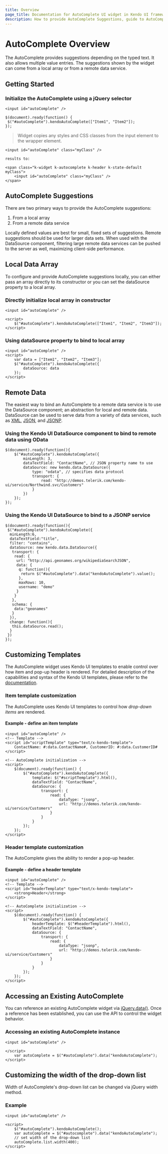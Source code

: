 ```yaml
---
title: Overview
page_title: Documentation for AutoComplete UI widget in Kendo UI framework
description: How to provide AutoComplete Suggestions, guide to AutoComplete UI widget.
---
```


# AutoComplete Overview

The AutoComplete provides suggestions depending on the typed
text. It also allows multiple value entries. The suggestions shown by
the widget can come from a local array or from a remote data service.


## Getting Started

### Initialize the AutoComplete using a jQuery selector
    
    <input id="autoComplete" />
    
    $(document).ready(function() {
     $("#autoComplete").kendoAutoComplete(["Item1", "Item2"]);
    });

> Widget copies any styles and CSS classes from the input element to the wrapper element.

    <input id="autoComplete" class="myClass" />

    results to:

    <span class="k-widget k-autocomplete k-header k-state-default myClass">
        <input id="autoComplete" class="myClass" />
    </span>


## AutoComplete Suggestions

There are two primary ways to provide the AutoComplete
suggestions:

1.  From a local array
2.  From a remote data service

Locally defined values are best for small, fixed sets of suggestions.
Remote suggestions should be used for larger data sets. When used
with the DataSource component,
filtering large remote data services can be pushed to the server as
well, maximizing client-side performance.


## Local Data Array

To configure and provide AutoComplete suggestions locally, you
can either pass an array directly to its constructor or you can set
the dataSource property to a local array.

### Directly initialize local array in constructor
    
    <input id="autoComplete" />
    
    <script>
        $("#autoComplete").kendoAutoComplete(["Item1", "Item2", "Item3"]);
    </script>

### Using dataSource property to bind to local array
    
    <input id="autoComplete" />
    <script>
        var data = ["Item1", "Item2", "Item3"];
        $("#autoComplete").kendoAutoComplete({
            dataSource: data
        });
    </script>

## Remote Data

The easiest way to bind an AutoComplete to a remote data service is to use the
DataSource component; an
abstraction for local and remote data. DataSource can be used to serve data from a variety of data services,
such as
[XML](http://en.wikipedia.org/wiki/XML),
[JSON](http://en.wikipedia.org/wiki/JSON), and
[JSONP](http://en.wikipedia.org/wiki/JSONP).

### Using the Kendo UI DataSource component to bind to remote data using OData

    $(document).ready(function(){
        $("#autoComplete").kendoAutoComplete({
            minLength: 3,
            dataTextField: "ContactName", // JSON property name to use
            dataSource: new kendo.data.DataSource({
                type: "odata", // specifies data protocol
                transport: {
                    read: "http://demos.telerik.com/kendo-ui/service/Northwind.svc/Customers"
                }
            })
        });
    });

### Using the Kendo UI DataSource to bind to a JSONP service

    $(document).ready(function(){
     $("#autoComplete").kendoAutoComplete({
      minLength:6,
      dataTextField:"title",
      filter: "contains",
      dataSource: new kendo.data.DataSource({
       transport: {
        read: {
         url: "http://api.geonames.org/wikipediaSearchJSON",
         data: {
          q: function(){
           return $("#autoComplete").data("kendoAutoComplete").value();
          },
          maxRows: 10,
          username: "demo"
         }
        }
       },
       schema: {
        data:"geonames"
       }
      }),
      change: function(){
       this.dataSource.read();
      }
     })
    });

## Customizing Templates

The AutoComplete widget uses Kendo UI templates to enable control over how item and pop-up header is rendered. For detailed description of the capabilities and syntax of the Kendo UI templates, please refer to the
[documentation](/framework/templates/overview).

### Item template customization

The AutoComplete uses Kendo UI templates to control how *drop-down items* are rendered.

#### Example - define an item template

    <input id="autoComplete" />
    <!-- Template -->
    <script id="scriptTemplate" type="text/x-kendo-template">
        ContactName: #:data.ContactName#, CustomerID: #:data.CustomerID#
    </script>

    <!-- AutoComplete initialization -->
    <script>
        $(document).ready(function() {
            $("#autoComplete").kendoAutoComplete({
                template: $("#scriptTemplate").html(),
                dataTextField: "ContactName",
                dataSource: {
                    transport: {
                        read: {
                            dataType: "jsonp",
                            url: "http://demos.telerik.com/kendo-ui/service/Customers"
                        }
                    }
                }
            });
        });
    </script>

### Header template customization

The AutoComplete gives the ability to render a pop-up header.

#### Example - define a header template
    
    <input id="autoComplete" />
    <!-- Template -->
    <script id="headerTemplate" type="text/x-kendo-template">
        <strong>Header</strong>
    </script>

    <!-- AutoComplete initialization -->
    <script>
        $(document).ready(function() {
            $("#autoComplete").kendoAutoComplete({
                headerTemplate: $("#headerTemplate").html(),
                dataTextField: "ContactName",
                dataSource: {
                    transport: {
                        read: {
                            dataType: "jsonp",
                            url: "http://demos.telerik.com/kendo-ui/service/Customers"
                        }
                    }
                }
            });
        });
    </script>

## Accessing an Existing AutoComplete


You can reference an existing AutoComplete widget via
[jQuery.data()](http://api.jquery.com/jQuery.data/).
Once a reference has been established, you can use the API to control
the widget behavior.

### Accessing an existing AutoComplete instance
    
    <input id="autoComplete" />
    
    </script>
        var autoComplete = $("#autoComplete").data("kendoAutoComplete");
    </script>

## Customizing the width of the drop-down list

Width of AutoComplete's drop-down list can be changed via jQuery width method.

### Example
    <input id="autoComplete" />
    
    <script>  
        $("#autoComplete").kendoAutoComplete();
        var autoComplete = $("#autocomplete").data("kendoAutoComplete");
        // set width of the drop-down list
        autoComplete.list.width(400);
    </script>
